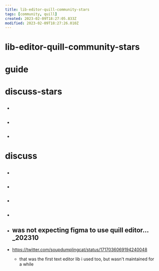 ```yaml
---
title: lib-editor-quill-community-stars
tags: [community, quill]
created: 2023-02-09T18:27:05.833Z
modified: 2023-02-09T18:27:26.010Z
---
```


# lib-editor-quill-community-stars

# guide

# discuss-stars
- ## 

- ## 

- ## 
# discuss
- ## 

- ## 

- ## 

- ## 

- ## was not expecting figma to use quill editor... _202310
- https://twitter.com/soupdumplingcat/status/1717036069194240048
  - that was the first text editor lib i used too, but wasn't maintained for a while 
